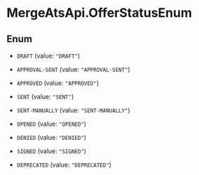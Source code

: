 # MergeAtsApi.OfferStatusEnum

## Enum


* `DRAFT` (value: `"DRAFT"`)

* `APPROVAL-SENT` (value: `"APPROVAL-SENT"`)

* `APPROVED` (value: `"APPROVED"`)

* `SENT` (value: `"SENT"`)

* `SENT-MANUALLY` (value: `"SENT-MANUALLY"`)

* `OPENED` (value: `"OPENED"`)

* `DENIED` (value: `"DENIED"`)

* `SIGNED` (value: `"SIGNED"`)

* `DEPRECATED` (value: `"DEPRECATED"`)


